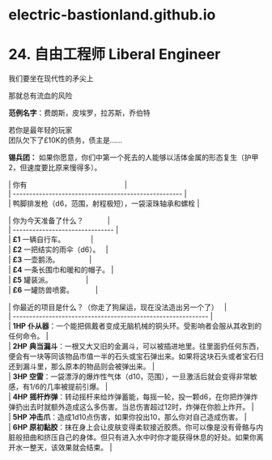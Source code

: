 # electric-bastionland.github.io
# 24. 自由工程师 Liberal Engineer  
  
我们要坐在现代性的矛尖上  
  
那就总有流血的风险  
  
**范例名字**：费朗斯，皮埃罗，拉苏斯，乔伯特  
  
若你是最年轻的玩家  
团队欠下了£10K的债务，债主是……  
  
**锡兵团：** 如果你愿意，你们中第一个死去的人能够以活体金属的形态复生（护甲2，但速度要比原来慢得多）。  
  
  
| 你有                                                 |  
| ---------------------------------------------------- |  
| 鸭脚排发枪（d6，范围，射程极短），一袋滚珠轴承和螺栓 |  
  
| 你为今天准备了什么？            |  
| ------------------------------- |  
| **£1** 一辆自行车。             |  
| **£2** 一把结实的雨伞（d6）。   |  
| **£3** 一壶鹅汤。               |  
| **£4** 一条长围巾和暖和的帽子。 |  
| **£5** 罐装派。                 |  
| **£6** 一罐防兽喷雾。           |  
  
| 你最近的项目是什么？（你走了狗屎运，现在没法造出另一个了）   |  
| ------------------------------------------------------------ |  
| **1HP** **仆从器**：一个能把佩戴者变成无脑机械的铜头环。受影响者会服从其收到的任何命令。 |  
| **2HP** **典当漏斗**：一根又大又旧的金漏斗，可以被插进地里。往里面扔任何东西，便会有一块等同该物品市值一半的石头或宝石弹出来。如果将这块石头或者宝石归还到漏斗里，那么原本的物品则会被弹出来。 |  
| **3HP** **空雷**：一袋漂浮的爆炸性气体（d10，范围），一旦激活后就会变得非常敏感，有1/6的几率被提前引爆。 |  
| **4HP** **摇杆炸弹**：转动摇杆来给炸弹蓄能，每摇一轮，投一颗d6，在你把炸弹炸弹扔出去时就额外造成这么多伤害。当总伤害超过12时，炸弹在你脸上炸开。 |  
| **5HP** **冲击爪**：造成1d10点伤害，如果你投出10，那么你对自己造成伤害。 |  
| **6HP** **原初黏胶**：抹在身上会让皮肤变得柔软接近胶质。你可以像是没有骨骼与内脏般扭曲和挤压自己的身体。但只有进入水中时你才能获得休息的好处。如果你离开水一整天，该效果就会结束。 |

